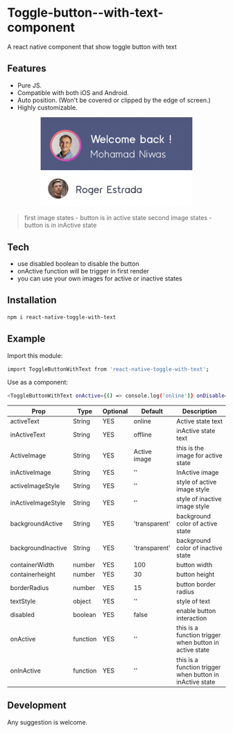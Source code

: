 # Toggle-button--with-text-component


A react native component that show toggle button with text

## Features

- Pure JS.
- Compatible with both iOS and Android.
- Auto position. (Won't be covered or clipped by the edge of screen.)
- Highly customizable.

<p align="center">
  <img src="https://github.com/ManojKanth/image-with-text-component/blob/main/images/image1.png?raw=true" width="350" title="hover text">
  <img src="https://github.com/ManojKanth/image-with-text-component/blob/main/images/image2.png?raw=true" width="350" alt="accessibility text">
</p>


> first image states - button is in active state
> second image states - button is in inActive state


## Tech


- use disabled boolean to disable the button
- onActive function will be trigger in first render
- you can use your own images for active or inactive states


## Installation


```sh
npm i react-native-toggle-with-text
```
## Example

Import this module:
```sh
import ToggleButtonWithText from 'react-native-toggle-with-text';
```

Use as a component:
```sh
<ToggleButtonWithText onActive={() => console.log('online')} onDisable={() => console.log('offline')} />
```



| Prop | Type | Optional | Default | Description |
| ------ | ------ | ------ | ------ | ------ |
| activeText | String | YES | online | Active state text
| inActiveText | String | YES | offline | inActive state text
| ActiveImage | String | YES | Active image | this is the image for active state
| inActiveImage | String | YES | '' | InActive image | this is the image for inactive state
| activeImageStyle | String | YES | '' | style of active image style
| inActiveImageStyle | String | YES | '' | style of inactive image style
| backgroundActive | String | YES | 'transparent' | background color of active state
| backgroundInactive | String | YES | 'transparent' | background color of inactive state
| containerWidth | number | YES | 100 | button width
| containerheight | number | YES | 30 | button height
| borderRadius | number | YES | 15 | button border radius
| textStyle | object | YES | '' | style of text
| disabled | boolean | YES | false | enable button interaction
| onActive | function | YES | '' | this is a function trigger when button in active state
| onInActive | function | YES | '' | this is a function trigger when button in inActive state



## Development

Any suggestion is welcome.

